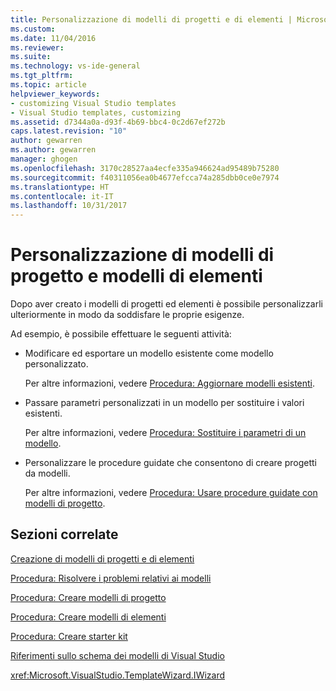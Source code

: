 ```yaml
---
title: Personalizzazione di modelli di progetti e di elementi | Microsoft Docs
ms.custom: 
ms.date: 11/04/2016
ms.reviewer: 
ms.suite: 
ms.technology: vs-ide-general
ms.tgt_pltfrm: 
ms.topic: article
helpviewer_keywords:
- customizing Visual Studio templates
- Visual Studio templates, customizing
ms.assetid: d7344a0a-d93f-4b69-bbc4-0c2d67ef272b
caps.latest.revision: "10"
author: gewarren
ms.author: gewarren
manager: ghogen
ms.openlocfilehash: 3170c28527aa4ecfe335a946624ad95489b75280
ms.sourcegitcommit: f40311056ea0b4677efcca74a285dbb0ce0e7974
ms.translationtype: HT
ms.contentlocale: it-IT
ms.lasthandoff: 10/31/2017
---
```

# <a name="customizing-project-and-item-templates"></a>Personalizzazione di modelli di progetto e modelli di elementi
Dopo aver creato i modelli di progetti ed elementi è possibile personalizzarli ulteriormente in modo da soddisfare le proprie esigenze.  
  
 Ad esempio, è possibile effettuare le seguenti attività:  
  
-   Modificare ed esportare un modello esistente come modello personalizzato.  
  
     Per altre informazioni, vedere [Procedura: Aggiornare modelli esistenti](../ide/how-to-update-existing-templates.md).  
  
-   Passare parametri personalizzati in un modello per sostituire i valori esistenti.  
  
     Per altre informazioni, vedere [Procedura: Sostituire i parametri di un modello](../ide/how-to-substitute-parameters-in-a-template.md).  
  
-   Personalizzare le procedure guidate che consentono di creare progetti da modelli.  
  
     Per altre informazioni, vedere [Procedura: Usare procedure guidate con modelli di progetto](../extensibility/how-to-use-wizards-with-project-templates.md).  
  
## <a name="related-sections"></a>Sezioni correlate  
 [Creazione di modelli di progetti e di elementi](../ide/creating-project-and-item-templates.md)  
  
 [Procedura: Risolvere i problemi relativi ai modelli](../ide/how-to-troubleshoot-templates.md)  
  
 [Procedura: Creare modelli di progetto](../ide/how-to-create-project-templates.md)  
  
 [Procedura: Creare modelli di elementi](../ide/how-to-create-item-templates.md)  
  
 [Procedura: Creare starter kit](../ide/how-to-create-starter-kits.md)  
  
 [Riferimenti sullo schema dei modelli di Visual Studio](../extensibility/visual-studio-template-schema-reference.md)  
  
 <xref:Microsoft.VisualStudio.TemplateWizard.IWizard>